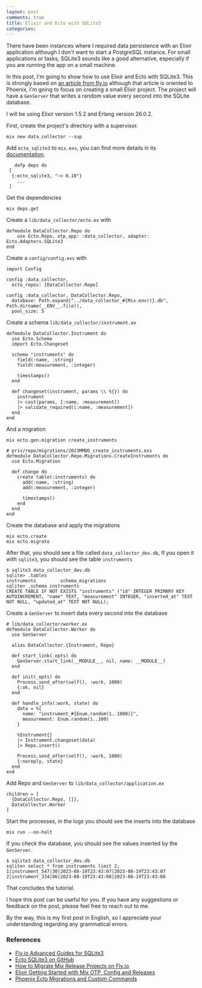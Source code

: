 ```yaml
---
layout: post
comments: true
title: Elixir and Ecto with SQLite3
categories:
---
```


There have been instances where I required data persistence with an Elixir application although I don't want to start a PostgreSQL instance. For small applications or tasks, SQLite3 sounds like a good alternative, especially if you are running the app on a small machine.

In this post, I'm going to show how to use Elixir and Ecto with SQLite3. This is strongly based on [an article from fly.io][fly_sqlite] although that article is oriented to Phoenix, I'm going to focus on creating a small Elixir project. The project will have a `GenServer` that writes a random value every second into the SQLite database.

I will be using Elixir version 1.5.2 and Erlang version 26.0.2.

First, create the project's directory with a supervisor.

    mix new data_collector --sup

Add `ecto_sqlite3` to `mix.exs`, you can find more details in its [documentation][ecto_sqlite].

       defp deps do
     [
      {:ecto_sqlite3, "~> 0.10"}
        ...
     ]

Get the dependencies

    mix deps.get

Create a `lib/data_collector/ecto.ex` with

    defmodule DataCollector.Repo do
        use Ecto.Repo, otp_app: :data_collector, adapter: Ecto.Adapters.SQLite3
    end

Create a `config/config.exs` with

    import Config

    config :data_collector,
      ecto_repos: [DataCollector.Repo]

    config :data_collector, DataCollector.Repo,
      database: Path.expand("../data_collector_#{Mix.env()}.db", Path.dirname(__ENV__.file)),
      pool_size: 5

Create a schema `lib/data_collector/instrument.ex`

    defmodule DataCollector.Instrument do
      use Ecto.Schema
      import Ecto.Changeset

      schema "instruments" do
        field(:name, :string)
        field(:measurement, :integer)

        timestamps()
      end

      def changeset(instrument, params \\ %{}) do
        instrument
        |> cast(params, [:name, :measurement])
        |> validate_required([:name, :measurement])
      end
    end

And a migration

    mix ecto.gen.migration create_instruments

    # priv/repo/migrations/2023MMDD_create_instruments.exs
    defmodule DataCollector.Repo.Migrations.CreateInstruments do
      use Ecto.Migration

      def change do
        create table(:instruments) do
          add(:name, :string)
          add(:measurement, :integer)

          timestamps()
        end
      end
    end

Create the database and apply the migrations

    mix ecto.create
    mix ecto.migrate

After that, you should see a file called `data_collector_dev.db`, If you open it with `sqlite3`, you should see the table `instruments`

    $ sqlite3 data_collector_dev.db
    sqlite> .tables
    instruments         schema_migrations
    sqlite> .schema instruments
    CREATE TABLE IF NOT EXISTS "instruments" ("id" INTEGER PRIMARY KEY AUTOINCREMENT, "name" TEXT, "measurement" INTEGER, "inserted_at" TEXT NOT NULL, "updated_at" TEXT NOT NULL);

Create a `GenServer` to insert data every second into the database

    # lib/data_collector/worker.ex
    defmodule DataCollector.Worker do
      use GenServer

      alias DataCollector.{Instrument, Repo}

      def start_link(_opts) do
        GenServer.start_link(__MODULE__, nil, name: __MODULE__)
      end

      def init(_opts) do
        Process.send_after(self(), :work, 1000)
        {:ok, nil}
      end

      def handle_info(:work, state) do
        data = %{
          name: "instrument_#{Enum.random(1..1000)}",
          measurement: Enum.random(1..100)
        }

        %Instrument{}
        |> Instrument.changeset(data)
        |> Repo.insert()

        Process.send_after(self(), :work, 1000)
        {:noreply, state}
      end
    end

Add Repo and `GenServer` to `lib/data_collector/application.ex`

    children = [
      {DataCollector.Repo, []},
      DataCollector.Worker
    ]

Start the processes, in the logs you should see the inserts into the database

    mix run --no-halt

If you check the database, you should see the values inserted by the `GenServer`.

    $ sqlite3 data_collector_dev.db
    sqlite> select * from instruments limit 2;
    1|instrument_547|30|2023-08-19T23:43:07|2023-08-19T23:43:07
    2|instrument_334|86|2023-08-19T23:43:08|2023-08-19T23:43:08

That concludes the tutorial.

I hope this post can be useful for you. If you have any suggestions or feedback on the post, please feel free to reach out to me.

By the way, this is my first post in English, so I appreciate your understanding regarding any grammatical errors.

### References

-   [Fly.io Advanced Guides for SQLite3][fly_sqlite]
-   [Ecto SQLite3 on GitHub][ecto_sqlite]
-   [How to Migrate Mix Release Projects on Fly.io][fly_migration]
-   [Elixir Getting Started with Mix OTP, Config and Releases][elixir_mix_otp]
-   [Phoenix Ecto Migrations and Custom Commands][phoenix_ecto]

[fly_sqlite]: https://fly.io/docs/elixir/advanced-guides/sqlite3/
[ecto_sqlite]: https://github.com/elixir-sqlite/ecto_sqlite3
[fly_migration]: https://fly.io/phoenix-files/how-to-migrate-mix-release-projects/
[elixir_mix_otp]: https://elixir-lang.org/getting-started/mix-otp/config-and-releases.html
[phoenix_ecto]: https://hexdocs.pm/phoenix/releases.html#ecto-migrations-and-custom-commands
